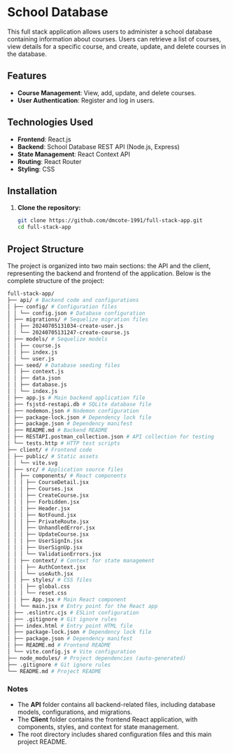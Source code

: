 # School Database

This full stack application allows users to administer a school database containing information about courses. Users can retrieve a list of courses, view details for a specific course, and create, update, and delete courses in the database.

## Features

- **Course Management**: View, add, update, and delete courses.
- **User Authentication**: Register and log in users.

## Technologies Used

- **Frontend**: React.js
- **Backend**: School Database REST API (Node.js, Express)
- **State Management**: React Context API
- **Routing**: React Router
- **Styling**: CSS

## Installation

1. **Clone the repository:**
   ```sh
   git clone https://github.com/dmcote-1991/full-stack-app.git
   cd full-stack-app
   ```

## Project Structure

The project is organized into two main sections: the API and the client, representing the backend and frontend of the application. Below is the complete structure of the project:

```bash
full-stack-app/ 
├── api/ # Backend code and configurations 
│ ├── config/ # Configuration files 
│ │ └── config.json # Database configuration 
│ ├── migrations/ # Sequelize migration files 
│ │ ├── 20240705131034-create-user.js 
│ │ └── 20240705131247-create-course.js 
│ ├── models/ # Sequelize models 
│ │ ├── course.js 
│ │ ├── index.js 
│ │ └── user.js 
│ ├── seed/ # Database seeding files 
│ │ ├── context.js 
│ │ ├── data.json 
│ │ ├── database.js 
│ │ └── index.js 
│ ├── app.js # Main backend application file 
│ ├── fsjstd-restapi.db # SQLite database file 
│ ├── nodemon.json # Nodemon configuration 
│ ├── package-lock.json # Dependency lock file 
│ ├── package.json # Dependency manifest 
│ ├── README.md # Backend README 
│ ├── RESTAPI.postman_collection.json # API collection for testing 
│ └── tests.http # HTTP test scripts 
├── client/ # Frontend code 
│ ├── public/ # Static assets 
│ │ └── vite.svg 
│ ├── src/ # Application source files 
│ │ ├── components/ # React components 
│ │ │ ├── CourseDetail.jsx 
│ │ │ ├── Courses.jsx 
│ │ │ ├── CreateCourse.jsx 
│ │ │ ├── Forbidden.jsx 
│ │ │ ├── Header.jsx 
│ │ │ ├── NotFound.jsx 
│ │ │ ├── PrivateRoute.jsx 
│ │ │ ├── UnhandledError.jsx 
│ │ │ ├── UpdateCourse.jsx 
│ │ │ ├── UserSignIn.jsx 
│ │ │ ├── UserSignUp.jsx 
│ │ │ └── ValidationErrors.jsx 
│ │ ├── context/ # Context for state management 
│ │ │ ├── AuthContext.jsx 
│ │ │ └── useAuth.jsx 
│ │ ├── styles/ # CSS files 
│ │ │ ├── global.css 
│ │ │ └── reset.css 
│ │ ├── App.jsx # Main React component 
│ │ └── main.jsx # Entry point for the React app 
│ ├── .eslintrc.cjs # ESLint configuration 
│ ├── .gitignore # Git ignore rules 
│ ├── index.html # Entry point HTML file 
│ ├── package-lock.json # Dependency lock file 
│ ├── package.json # Dependency manifest 
│ ├── README.md # Frontend README 
│ └── vite.config.js # Vite configuration 
├── node_modules/ # Project dependencies (auto-generated) 
├── .gitignore # Git ignore rules 
└── README.md # Project README
```

### Notes
- The **API** folder contains all backend-related files, including database models, configurations, and migrations.
- The **Client** folder contains the frontend React application, with components, styles, and context for state management.
- The root directory includes shared configuration files and this main project README.
